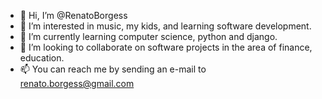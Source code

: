- 👋 Hi, I’m @RenatoBorgess
- 👀 I’m interested in music, my kids, and learning software development.
- 🌱 I’m currently learning computer science, python and django.
- 💞️ I’m looking to collaborate on software projects in the area of finance, education.
- 📫 You can reach me by sending an e-mail to renato.borgess@gmail.com 

<!---
RenatoBorgess/RenatoBorgess is a ✨ special ✨ repository because its `README.md` (this file) appears on your GitHub profile.
You can click the Preview link to take a look at your changes.
--->
